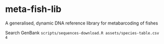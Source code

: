 # meta-fish-lib
A generalised, dynamic DNA reference library for metabarcoding of fishes

Search GenBank
`scripts/sequences-download.R assets/species-table.csv 4`
